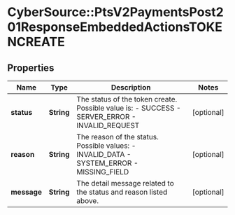 # CyberSource::PtsV2PaymentsPost201ResponseEmbeddedActionsTOKENCREATE

## Properties
Name | Type | Description | Notes
------------ | ------------- | ------------- | -------------
**status** | **String** | The status of the token create.  Possible value is:   - SUCCESS   - SERVER_ERROR   - INVALID_REQUEST  | [optional] 
**reason** | **String** | The reason of the status.  Possible values:  - INVALID_DATA  - SYSTEM_ERROR  - MISSING_FIELD  | [optional] 
**message** | **String** | The detail message related to the status and reason listed above. | [optional] 


